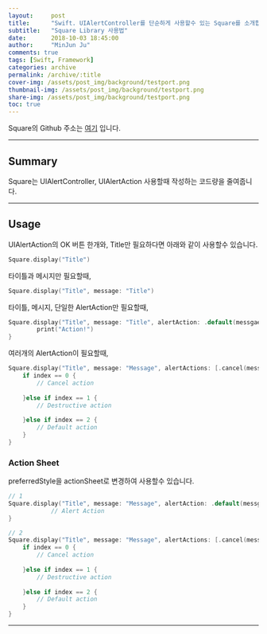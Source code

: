 ```yaml
---
layout:     post
title:      "Swift. UIAlertController를 단순하게 사용할수 있는 Square를 소개합니다"
subtitle:   "Square Library 사용법"
date:       2018-10-03 18:45:00
author:     "MinJun Ju"
comments: true 
tags: [Swift, Framework]
categories: archive
permalink: /archive/:title
cover-img: /assets/post_img/background/testport.png
thumbnail-img: /assets/post_img/background/testport.png
share-img: /assets/post_img/background/testport.png
toc: true
---
```


Square의 Github 주소는 [여기](https://github.com/devmjun/square) 입니다.

---

## Summary 

Square는 UIAlertController, UIAlertAction 사용할때 작성하는 코드량을 줄여줍니다. 

---

## Usage 

UIAlertAction의 OK 버튼 한개와, Title만 필요하다면 아래와 같이 사용할수 있습니다. 

```swift
Square.display("Title")
```

타이틀과 메시지만 필요할때,  

```swift
Square.display("Title", message: "Title")
```

타이틀, 메시지, 단일한 AlertAction만 필요할때, 

```swift
Square.display("Title", message: "Title", alertAction: .default(messgae: "OK")) {
		print("Action!")
}
```

여러개의 AlertAction이 필요할때, 

```swift
Square.display("Title", message: "Message", alertActions: [.cancel(message: "Cancel"), .destructive(message: "Detructive"), .default(messgae: "Default")]) { (alertAction, index) in
    if index == 0 {
        // Cancel action
        
    }else if index == 1 {
        // Destructive action
        
    }else if index == 2 {
        // Default action
    }
}
```

### Action Sheet

preferredStyle을 actionSheet로 변경하여 사용할수 있습니다. 

```swift
// 1
Square.display("Title", message: "Message", alertAction: .default(messgae: "OK"), preferredStyle: .actionSheet) {
            // Alert Action   
}

// 2
Square.display("Title", message: "Message", alertActions: [.cancel(message: "Cancel"), .destructive(message: "Detructive"), .default(messgae: "Default")], preferredStyle: .actionSheet) { (alertAction, index) in
    if index == 0 {
        // Cancel action
        
    }else if index == 1 {
        // Destructive action
        
    }else if index == 2 {
        // Default action
    }
}
```

---





